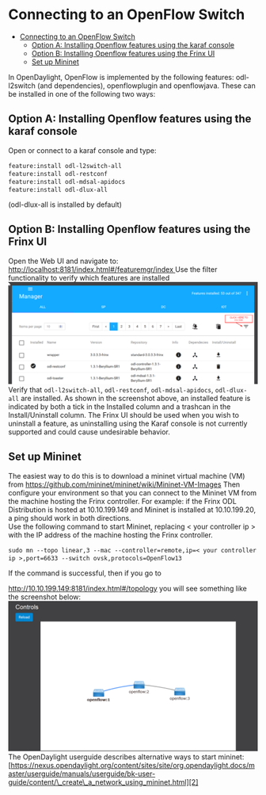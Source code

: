 # Connecting to an OpenFlow Switch

<!-- TOC START min:1 max:3 link:true update:true -->
- [Connecting to an OpenFlow Switch](#connecting-to-an-openflow-switch)
  - [Option A: Installing Openflow features using the karaf console](#option-a-installing-openflow-features-using-the-karaf-console)
  - [Option B: Installing Openflow features using the Frinx UI](#option-b-installing-openflow-features-using-the-frinx-ui)
  - [Set up Mininet](#set-up-mininet)

<!-- TOC END -->

In OpenDaylight, OpenFlow is implemented by the following features: odl-l2switch (and dependencies), openflowplugin and openflowjava. These can be installed in one of the following two ways:

## Option A: Installing Openflow features using the karaf console  
Open or connect to a karaf console and type:

    feature:install odl-l2switch-all  
    feature:install odl-restconf  
    feature:install odl-mdsal-apidocs  
    feature:install odl-dlux-all  


(odl-dlux-all is installed by default)

## Option B: Installing Openflow features using the Frinx UI  
Open the Web UI and navigate to: [http://localhost:8181/index.html#/featuremgr/index ][1]Use the filter functionality to verify which features are installed ![image](1-1030x422.png)
Verify that `odl-l2switch-all`, `odl-restconf`, `odl-mdsal-apidocs`, `odl-dlux-all` are installed. As shown in the screenshot above, an installed feature is indicated by both a tick in the Installed column and a trashcan in the Install/Uninstall column. The Frinx UI should be used when you wish to uninstall a feature, as uninstalling using the Karaf console is not currently supported and could cause undesirable behavior.

## Set up Mininet  
The easiest way to do this is to download a mininet virtual machine (VM) from <https://github.com/mininet/mininet/wiki/Mininet-VM-Images> Then configure your environment so that you can connect to the Mininet VM from the machine hosting the Frinx controller. For example: if the Frinx ODL Distribution is hosted at 10.10.199.149 and Mininet is installed at 10.10.199.20, a ping should work in both directions.  
Use the following command to start Mininet, replacing < your controller ip > with the IP address of the machine hosting the Frinx controller.

    sudo mn --topo linear,3 --mac --controller=remote,ip=< your controller ip >,port=6633 --switch ovsk,protocols=OpenFlow13  


If the command is successful, then if you go to

<http://10.10.199.149:8181/index.html#/topology> you will see something like the screenshot below: ![image2](2-1030x620.png)
The OpenDaylight userguide describes alternative ways to start mininet: [https://nexus.opendaylight.org/content/sites/site/org.opendaylight.docs/master/userguide/manuals/userguide/bk-user-guide/content/\_create\_a_network_using_mininet.html][2]

 [1]: http://localhost:8181/index.html#/featuremgr/index
 [2]: https://nexus.opendaylight.org/content/sites/site/org.opendaylight.docs/master/userguide/manuals/userguide/bk-user-guide/content/_create_a_network_using_mininet.html
